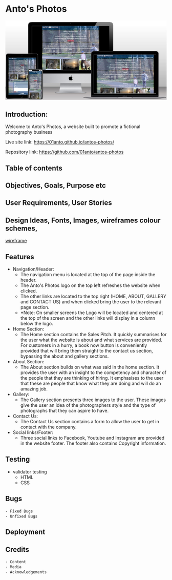 # Anto's Photos
![Antos Photos techsini mockup](readme-extras/techsini-antosphotos-mockup.jpg)
## Introduction:
Welcome to Anto's Photos, a website built to promote a fictional photography business

Live site link: https://01anto.github.io/antos-photos/

Repository link: https://github.com/01anto/antos-photos

## Table of contents
## Objectives, Goals, Purpose etc
## User Requirements, User Stories
## Design Ideas, Fonts, Images,  wireframes colour schemes,
[wireframe](readme-extras/wireframe.pdf)
## Features
  - Navigation/Header:
    - The navigation menu is located at the top of the page inside the header.
    - The Anto's Photos logo on the top left refreshes the website when clicked.
    - The other links are located to the top right (HOME, ABOUT, GALLERY and CONTACT US) and when clicked bring the user to the relevant page section.
    - *Note: On smaller screens the Logo will be located and centered at the top of the screen and the other links will display in a column below the logo.
  - Home Section:
    - The Home section contains the Sales Pitch. It quickly summarises for the user what the website is about and what services are provided. For customers in a hurry, a book now button is conveniently provided that will bring them straight to the contact us section, bypassing the about and gallery sections.
  - About Section:
    - The About section builds on what was said in the home section. It provides the user with an insight to the competency and character of the people that they are thinking of hiring. It emphasises to the user that these are people that know what they are doing and will do an amazing job.
  - Gallery:
    - The Gallery section presents three images to the user. These images give the user an idea of the photographers style and the type of photographs that they can aspire to have.
  - Contact Us:
    - The Contact Us section contains a form to allow the user to get in contact with the company.
  - Social links/Footer:
    - Three social links to Facebook, Youtube and Instagram are provided in the website footer. The footer also contains Copyright information.
## Testing
  - validator testing
    - HTML
    - CSS
## Bugs
    - Fixed Bugs
    - Unfixed Bugs
## Deployment
## Credits
    - Content
    - Media
    - Acknowledgements




